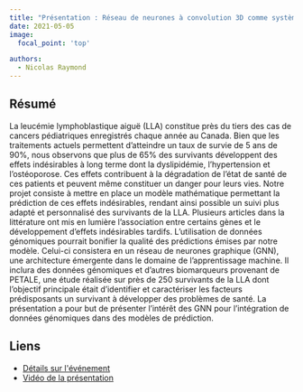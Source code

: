 ```yaml
---
title: "Présentation : Réseau de neurones à convolution 3D comme système d’aide à la décision pour de multiples tâches de classification de tumeurs rénales"
date: 2021-05-05
image:
  focal_point: 'top'

authors:
  - Nicolas Raymond
---
```


## Résumé 

La leucémie lymphoblastique aiguë (LLA) constitue près du tiers des cas de cancers pédiatriques enregistrés chaque 
année au Canada. Bien que les traitements actuels permettent d’atteindre un taux de survie de 5 ans de 90%, nous 
observons que plus de 65% des survivants développent des effets indésirables à long terme dont la dyslipidémie, 
l’hypertension et l’ostéoporose. Ces effets contribuent à la dégradation de l’état de santé de ces patients et 
peuvent même constituer un danger pour leurs vies. Notre projet consiste à mettre en place un modèle mathématique 
permettant la prédiction de ces effets indésirables, rendant ainsi possible un suivi plus adapté et personnalisé 
des survivants de la LLA. Plusieurs articles dans la littérature ont mis en lumière l’association entre certains 
gènes et le développement d’effets indésirables tardifs. L’utilisation de données génomiques pourrait bonifier la 
qualité des prédictions émises par notre modèle. Celui-ci consistera en un réseau de neurones graphique (GNN), une 
architecture émergente dans le domaine de l’apprentissage machine. Il inclura des données génomiques et d’autres 
biomarqueurs provenant de PETALE, une étude réalisée sur près de 250 survivants de la LLA dont l’objectif principale 
était d’identifier et caractériser les facteurs prédisposants un survivant à développer des problèmes de santé. La 
présentation a pour but de présenter l’intérêt des GNN pour l’intégration de données génomiques dans des modèles de 
prédiction. 

## Liens

- [Détails sur l'événement](https://www.acfas.ca/evenements/congres/programme/88/600/614/c)
- [Vidéo de la présentation](https://vimeo.com/542211700/4fa0c306c0)

